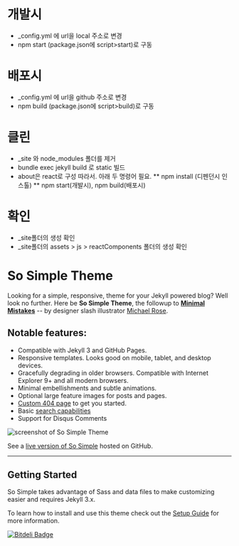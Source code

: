 # 개발시
* _config.yml 에 url을 local 주소로 변경
* npm start (package.json에 script>start)로 구동

# 배포시
* _config.yml 에 url을 github 주소로 변경
* npm build (package.json에 script>build)로 구동

# 클린
* _site 와 node_modules 폴더를 제거
* bundle exec jekyll build 로 static 빌드
* about은 react로 구성 따라서. 아래 두 명령어 필요.
** npm install (디펜던시 인스톨)
** npm start(개발시), npm build(배포시)

# 확인
* _site폴더의 생성 확인
* _site폴더의 assets > js > reactComponents 폴더의 생성 확인

# So Simple Theme

Looking for a simple, responsive, theme for your Jekyll powered blog? Well look no further. Here be **So Simple Theme**, the followup to [**Minimal Mistakes**](http://mmistakes.github.io/minimal-mistakes/) -- by designer slash illustrator [Michael Rose](http://mademistakes.com).

## Notable features:

* Compatible with Jekyll 3 and GitHub Pages.
* Responsive templates. Looks good on mobile, tablet, and desktop devices.
* Gracefully degrading in older browsers. Compatible with Internet Explorer 9+ and all modern browsers.
* Minimal embellishments and subtle animations.
* Optional large feature images for posts and pages.
* [Custom 404 page](http://mmistakes.github.io/so-simple-theme/404.html) to get you started.
* Basic [search capabilities](https://github.com/mathaywarduk/jekyll-search)
* Support for Disqus Comments

![screenshot of So Simple Theme](http://mmistakes.github.io/so-simple-theme/images/so-simple-theme-preview.jpg)

See a [live version of So Simple](http://mmistakes.github.io/so-simple-theme/) hosted on GitHub.

---

## Getting Started

So Simple takes advantage of Sass and data files to make customizing easier and requires Jekyll 3.x.

To learn how to install and use this theme check out the [Setup Guide](http://mmistakes.github.io/so-simple-theme/theme-setup/) for more information.

[![Bitdeli Badge](https://d2weczhvl823v0.cloudfront.net/mmistakes/so-simple-theme/trend.png)](https://bitdeli.com/free "Bitdeli Badge")
